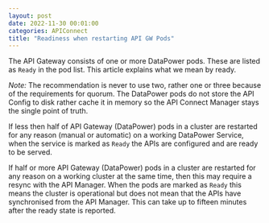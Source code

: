 ```yaml
---
layout: post
date: 2022-11-30 00:01:00
categories: APIConnect
title: "Readiness when restarting API GW Pods"
---
```


The API Gateway consists of one or more DataPower pods. These are listed as `Ready` in the pod list. This article explains what we mean by ready.

<!--more-->

*Note:* The recommendation is never to use two, rather one or three because of the requirements for quorum. The DataPower pods do not store the API Config to disk rather cache it in memory so the API Connect Manager stays the single point of truth.


If less then half of API Gateway (DataPower) pods in a cluster are restarted for any reason (manual or automatic) on a working DataPower Service, when the service is marked as `Ready` the APIs are configured and are ready to be served.

If half or more API Gateway (DataPower) pods in a cluster are restarted for any reason on a working cluster at the same time, then this may require a resync with the API Manager. When the pods are marked as `Ready` this means the cluster is operational but does not mean that the APIs have synchronised from the API Manager. This can take up to fifteen minutes after the ready state is reported.
